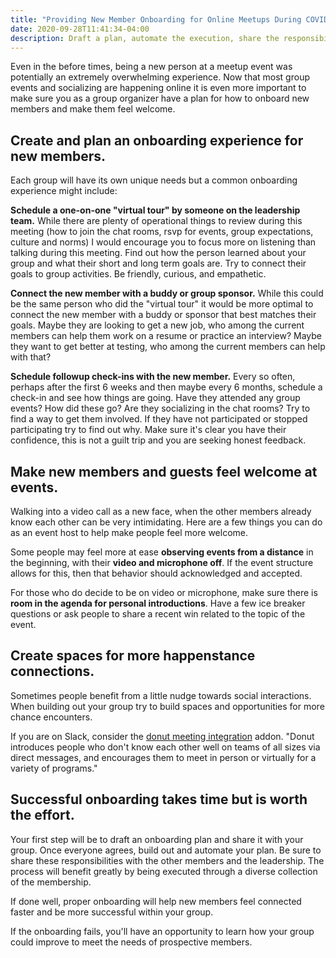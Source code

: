 ```yaml
---
title: "Providing New Member Onboarding for Online Meetups During COVID"
date: 2020-09-28T11:41:34-04:00
description: Draft a plan, automate the execution, share the responsibilities, learn how to better serve your members.
---
```


Even in the before times, being a new person at a meetup event was potentially an extremely overwhelming experience. Now that most group events and socializing are happening online it is even more important to make sure you as a group organizer have a plan for how to onboard new members and make them feel welcome.

## Create and plan an onboarding experience for new members.

Each group will have its own unique needs but a common onboarding experience might include:

**Schedule a one-on-one "virtual tour" by someone on the leadership team.** While there are plenty of operational things to review during this meeting (how to join the chat rooms, rsvp for events, group expectations, culture and norms) I would encourage you to focus more on listening than talking during this meeting. Find out how the person learned about your group and what their short and long term goals are. Try to connect their goals to group activities. Be friendly, curious, and empathetic.

**Connect the new member with a buddy or group sponsor.** While this could be the same person who did the "virtual tour" it would be more optimal to connect the new member with a buddy or sponsor that best matches their goals. Maybe they are looking to get a new job, who among the current members can help them work on a resume or practice an interview? Maybe they want to get better at testing, who among the current members can help with that?

**Schedule followup check-ins with the new member.** Every so often, perhaps after the first 6 weeks and then maybe every 6 months, schedule a check-in and see how things are going. Have they attended any group events? How did these go? Are they socializing in the chat rooms? Try to find a way to get them involved. If they have not participated or stopped participating try to find out why. Make sure it's clear you have their confidence, this is not a guilt trip and you are seeking honest feedback.

## Make new members and guests feel welcome at events.

Walking into a video call as a new face, when the other members already know each other can be very intimidating. Here are a few things you can do as an event host to help make people feel more welcome.

Some people may feel more at ease **observing events from a distance** in the beginning, with their **video and microphone off**. If the event structure allows for this, then that behavior should acknowledged and accepted.

For those who do decide to be on video or microphone, make sure there is **room in the agenda for personal introductions**. Have a few ice breaker questions or ask people to share a recent win related to the topic of the event.

## Create spaces for more happenstance connections.

Sometimes people benefit from a little nudge towards social interactions. When building out your group try to build spaces and opportunities for more chance encounters. 

If you are on Slack, consider the [donut meeting integration](https://phillyelixir.slack.com/apps/A11MJ51SR-donut) addon. "Donut introduces people who don't know each other well on teams of all sizes via direct messages, and encourages them to meet in person or virtually for a variety of programs."

## Successful onboarding takes time but is worth the effort.

Your first step will be to draft an onboarding plan and share it with your group. Once everyone agrees, build out and automate your plan. Be sure to share these responsibilities with the other members and the leadership. The process will benefit greatly by being executed through a diverse collection of the membership. 

If done well, proper onboarding will help new members feel connected faster and be more successful within your group.

If the onboarding fails, you'll have an opportunity to learn how your group could improve to meet the needs of prospective members.

